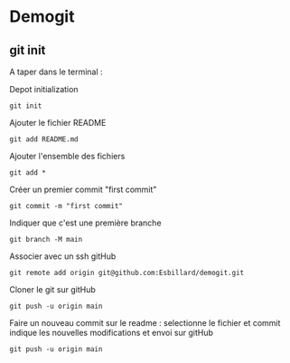 # Demogit

## git init

A taper dans le terminal :


Depot initialization

`git init`


Ajouter le fichier README 

`git add README.md`

Ajouter l'ensemble des fichiers

`git add *`

Créer un premier commit "first commit"

`git commit -m "first commit"`

Indiquer que c'est une première branche

`git branch -M main`

Associer avec un ssh gitHub

`git remote add origin git@github.com:Esbillard/demogit.git`

Cloner le git sur gitHub

`git push -u origin main`

Faire un nouveau commit sur le readme : selectionne le fichier et commit indique les nouvelles modifications et envoi sur gitHub

`git push -u origin main`
